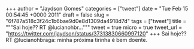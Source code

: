 
+++
author = "Jaydson Gomes"
categories = ["tweet"]
date = "Tue Feb 15 00:54:45 +0000 2011"
draft = false
slug = "6f787a518c3f24c1b6bae9d0e8d1309da4918d7d"
tags = ["tweet"]
title = """Sai hoje?? RT @lucianohbr..."""
tweet = true
micro = true
tweet_url = "https://twitter.com/jaydson/status/37313830660997120"
+++
Sai hoje?? RT @lucianohbraga: minha próxima tirinha é bem doente.
